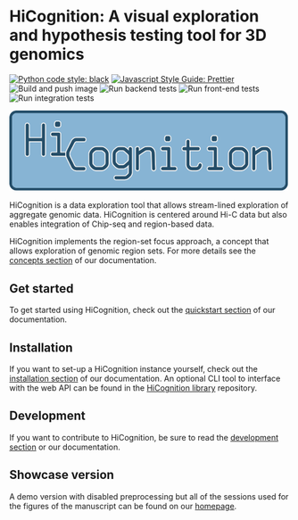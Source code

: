 # HiCognition: A visual exploration and hypothesis testing tool for 3D genomics

[![Python code style: black](https://img.shields.io/badge/code%20style-black-000000.svg)](https://github.com/psf/black "Black: The Uncompromising Code Formatter")
[![Javascript Style Guide: Prettier](https://img.shields.io/badge/code_style-prettier-ff69b4.svg?style=flat-square)](https://github.com/prettier/prettier-vscode "Prettier: An Opinionated Code Formatter")
![Build and push image](https://github.com/gerlichlab/HiCognition/actions/workflows/build_and_push_image.yml/badge.svg)
![Run backend tests](https://github.com/gerlichlab/HiCognition/actions/workflows/run-backend-tests.yml/badge.svg)
![Run front-end tests](https://github.com/gerlichlab/HiCognition/actions/workflows/run-front-end-tests.yml/badge.svg)
![Run integration tests](https://github.com/gerlichlab/HiCognition/actions/workflows/run-integration-tests.yml/badge.svg)

<img src="documentation/logo.svg" width="500px">

HiCognition is a data exploration tool that allows stream-lined exploration of aggregate genomic data. HiCognition is centered around Hi-C data but also enables integration of Chip-seq and region-based data.

HiCognition implements the region-set focus approach, a concept that allows exploration of genomic region sets. For more details see the [concepts section](https://gerlichlab.github.io/hicognition/docs/concepts/) of our documentation.

## Get started

To get started using HiCognition, check out the [quickstart section](https://gerlichlab.github.io/hicognition/docs/getting_started/get_started_w_example_data/) of our documentation.


## Installation

If you want to set-up a HiCognition instance yourself, check out the [installation section](https://gerlichlab.github.io/hicognition/docs/installation/) of our documentation. An optional CLI tool to interface with the web API can be found in the [HiCognition library](https://github.com/gerlichlab/hicognition_lib) repository.

## Development

If you want to contribute to HiCognition, be sure to read the [development section](https://gerlichlab.github.io/hicognition/docs/development/) or our documentation.

## Showcase version

A demo version with disabled preprocessing but all of the sessions used for the figures of the manuscript can be found on our [homepage](https://hicognition.com/app/).